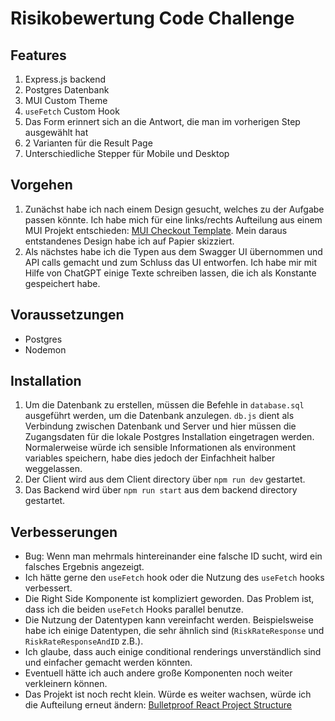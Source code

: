 # Risikobewertung Code Challenge

## Features

1. Express.js backend
2. Postgres Datenbank
3. MUI Custom Theme
4. `useFetch` Custom Hook
5. Das Form erinnert sich an die Antwort, die man im vorherigen Step ausgewählt hat
6. 2 Varianten für die Result Page
7. Unterschiedliche Stepper für Mobile und Desktop

## Vorgehen

1. Zunächst habe ich nach einem Design gesucht, welches zu der Aufgabe passen könnte. Ich habe mich für eine links/rechts Aufteilung aus einem MUI Projekt entschieden: [MUI Checkout Template](https://mui.com/material-ui/getting-started/templates/checkout/). Mein daraus entstandenes Design habe ich auf Papier skizziert.
2. Als nächstes habe ich die Typen aus dem Swagger UI übernommen und API calls gemacht und zum Schluss das UI entworfen. Ich habe mir mit Hilfe von ChatGPT einige Texte schreiben lassen, die ich als Konstante gespeichert habe.

## Voraussetzungen

- Postgres
- Nodemon

## Installation

1. Um die Datenbank zu erstellen, müssen die Befehle in `database.sql` ausgeführt werden, um die Datenbank anzulegen. `db.js` dient als Verbindung zwischen Datenbank und Server und hier müssen die Zugangsdaten für die lokale Postgres Installation eingetragen werden. Normalerweise würde ich sensible Informationen als environment variables speichern, habe dies jedoch der Einfachheit halber weggelassen.
2. Der Client wird aus dem Client directory über `npm run dev` gestartet.
3. Das Backend wird über `npm run start` aus dem backend directory gestartet.

## Verbesserungen

- Bug: Wenn man mehrmals hintereinander eine falsche ID sucht, wird ein falsches Ergebnis angezeigt.
- Ich hätte gerne den `useFetch` hook oder die Nutzung des `useFetch` hooks verbessert.
- Die Right Side Komponente ist kompliziert geworden. Das Problem ist, dass ich die beiden `useFetch` Hooks parallel benutze.
- Die Nutzung der Datentypen kann vereinfacht werden. Beispielsweise habe ich einige Datentypen, die sehr ähnlich sind (`RiskRateResponse` und `RiskRateResponseAndID` z.B.).
- Ich glaube, dass auch einige conditional renderings unverständlich sind und einfacher gemacht werden könnten.
- Eventuell hätte ich auch andere große Komponenten noch weiter verkleinern können.
- Das Projekt ist noch recht klein. Würde es weiter wachsen, würde ich die Aufteilung erneut ändern: [Bulletproof React Project Structure](https://github.com/alan2207/bulletproof-react/blob/master/docs/project-structure.md)
